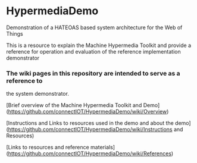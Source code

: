 # HypermediaDemo
Demonstration of a HATEOAS based system architecture for the Web of Things

This is a resource to explain the Machine Hypermedia Toolkit and provide a reference for operation and evaluation of the reference implementation demonstrator

### The wiki pages in this repository are intended to serve as a reference to
the system demonstrator.

[Brief overview of the Machine Hypermedia Toolkit and Demo]
(https://github.com/connectIOT/HypermediaDemo/wiki/Overview)

[Instructions and Links to resources used in the demo and about the demo]
(https://github.com/connectIOT/HypermediaDemo/wiki/Instructions and Resources)

[Links to resources and reference materials] (https://github.com/connectIOT/HypermediaDemo/wiki/References)

